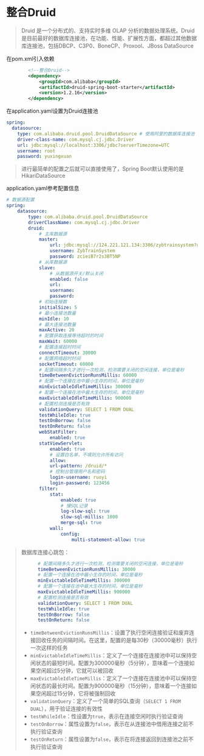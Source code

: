 # 整合Druid

> Druid 是一个分布式的、支持实时多维 OLAP 分析的数据处理系统。Druid是目前最好的数据库连接池，在功能、性能、扩展性方面，都超过其他数据库连接池，包括DBCP、C3P0、BoneCP、Proxool、JBoss DataSource

在pom.xml引入依赖

```xml
        <!--整合Druid-->
        <dependency>
            <groupId>com.alibaba</groupId>
            <artifactId>druid-spring-boot-starter</artifactId>
            <version>1.2.16</version>
        </dependency>
```

在application.yaml设置为Druid连接池

```yaml
spring:
  datasource:
    type: com.alibaba.druid.pool.DruidDataSource # 使用阿里的数据库连接池
    driver-class-name: com.mysql.cj.jdbc.Driver
    url: jdbc:mysql://localhost:3306/jdbc?serverTimezone=UTC
    username: root
    password: yuxingxuan
```

> 进行最简单的配置之后就可以直接使用了，Spring Boot默认使用的是HikariDataSource

application.yaml参考配置信息

```yaml
# 数据源配置
spring:
    datasource:
        type: com.alibaba.druid.pool.DruidDataSource
        driverClassName: com.mysql.cj.jdbc.Driver
        druid:
            # 主库数据源
            master:
                url: jdbc:mysql://124.221.121.134:3306/zybtrainsystem?useUnicode=true&characterEncoding=utf8&zeroDateTimeBehavior=convertToNull&useSSL=true&serverTimezone=GMT%2B8
                username: ZybTrainSystem
                password: zcieiB7r2s3BT5NP
            # 从库数据源
            slave:
                # 从数据源开关/默认关闭
                enabled: false
                url:
                username:
                password:
            # 初始连接数
            initialSize: 5
            # 最小连接池数量
            minIdle: 10
            # 最大连接池数量
            maxActive: 20
            # 配置获取连接等待超时的时间
            maxWait: 60000
            # 配置连接超时时间
            connectTimeout: 30000
            # 配置网络超时时间
            socketTimeout: 60000
            # 配置间隔多久才进行一次检测，检测需要关闭的空闲连接，单位是毫秒
            timeBetweenEvictionRunsMillis: 60000
            # 配置一个连接在池中最小生存的时间，单位是毫秒
            minEvictableIdleTimeMillis: 300000
            # 配置一个连接在池中最大生存的时间，单位是毫秒
            maxEvictableIdleTimeMillis: 900000
            # 配置检测连接是否有效
            validationQuery: SELECT 1 FROM DUAL
            testWhileIdle: true
            testOnBorrow: false
            testOnReturn: false
            webStatFilter:
                enabled: true
            statViewServlet:
                enabled: true
                # 设置白名单，不填则允许所有访问
                allow:
                url-pattern: /druid/*
                # 控制台管理用户名和密码
                login-username: ruoyi
                login-password: 123456
            filter:
                stat:
                    enabled: true
                    # 慢SQL记录
                    log-slow-sql: true
                    slow-sql-millis: 1000
                    merge-sql: true
                wall:
                    config:
                        multi-statement-allow: true
```

> 数据库连接心跳包：
>
> ```yaml
>       # 配置间隔多久才进行一次检测，检测需要关闭的空闲连接，单位是毫秒
>       timeBetweenEvictionRunsMillis: 30000
>       # 配置一个连接在池中最小生存的时间，单位是毫秒
>       minEvictableIdleTimeMillis: 300000
>       # 配置一个连接在池中最大生存的时间，单位是毫秒
>       maxEvictableIdleTimeMillis: 900000
>       # 配置检测连接是否有效
>       validationQuery: SELECT 1 FROM DUAL
>       testWhileIdle: true
>       testOnBorrow: false
>       testOnReturn: false
> ```
>
> - `timeBetweenEvictionRunsMillis`：设置了执行空闲连接验证和废弃连接回收任务的间隔时间。在这里，配置的是每30秒（30000毫秒）执行一次这样的任务
> - `minEvictableIdleTimeMillis`：定义了一个连接在连接池中可以保持空闲状态的最短时间。配置为300000毫秒（5分钟），意味着一个连接如果空闲超过5分钟，它就可以被回收
> - `maxEvictableIdleTimeMillis`：定义了一个连接在连接池中可以保持空闲状态的最长时间。配置为900000毫秒（15分钟），意味着一个连接如果空闲超过15分钟，它将被强制回收
> - `validationQuery`：定义了一个简单的SQL查询（`SELECT 1 FROM DUAL`），用于验证连接的有效性
> - `testWhileIdle`：性设置为`true`，表示在连接空闲时执行验证查询
> - `testOnBorrow`：属性设置为`false`，表示在从连接池中借用连接之前不执行验证查询
> - `testOnReturn`：属性设置为`false`，表示在将连接返回到连接池之前不执行验证查询
